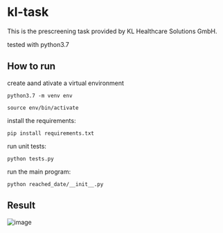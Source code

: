# kl-task

This is the prescreening task provided by KL Healthcare Solutions GmbH. 

tested with python3.7

## How to run
create aand ativate a virtual environment

`python3.7 -m venv env`

`source env/bin/activate`

install the requirements:

`pip install requirements.txt`

run unit tests:

`python tests.py`

run the main program:

`python reached_date/__init__.py`

## Result

![image](https://user-images.githubusercontent.com/39215420/179910220-3422c3a7-0625-4184-883c-2251ae7e47a4.png)
